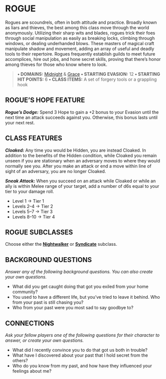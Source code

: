# ROGUE

Rogues are scoundrels, often in both attitude and practice. Broadly known as liars and thieves, the best among this class move through the world anonymously. Utilizing their sharp wits and blades, rogues trick their foes through social manipulation as easily as breaking locks, climbing through windows, or dealing underhanded blows. These masters of magical craft manipulate shadow and movement, adding an array of useful and deadly tools to their repertoire. Rogues frequently establish guilds to meet future accomplices, hire out jobs, and hone secret skills, proving that there’s honor among thieves for those who know where to look.

> **• DOMAINS:** [Midnight](../domains/Midnight.md) & [Grace](../domains/Grace.md)
> **• STARTING EVASION:** 12
> **• STARTING HIT POINTS:** 6
> **• CLASS ITEMS:** A set of forgery tools or a grappling hook

## ROGUE’S HOPE FEATURE

***Rogue’s Dodge:*** Spend 3 Hope to gain a +2 bonus to your Evasion until the next time an attack succeeds against you. Otherwise, this bonus lasts until your next rest.

## CLASS FEATURES

***Cloaked:*** Any time you would be Hidden, you are instead Cloaked. In addition to the benefits of the Hidden condition, while Cloaked you remain unseen if you are stationary when an adversary moves to where they would normally see you. After you make an attack or end a move within line of sight of an adversary, you are no longer Cloaked.

***Sneak Attack:*** When you succeed on an attack while Cloaked or while an ally is within Melee range of your target, add a number of d6s equal to your tier to your damage roll.

- Level 1 → Tier 1
- Levels 2–4 → Tier 2
- Levels 5–7 → Tier 3
- Levels 8–10 → Tier 4

## ROGUE SUBCLASSES

Choose either the **[Nightwalker](../subclasses/Nightwalker.md)** or **[Syndicate](../subclasses/Syndicate.md)** subclass.

## BACKGROUND QUESTIONS

*Answer any of the following background questions. You can also create your own questions.*

- What did you get caught doing that got you exiled from your home community?
- You used to have a different life, but you’ve tried to leave it behind. Who from your past is still chasing you?
- Who from your past were you most sad to say goodbye to?

## CONNECTIONS

*Ask your fellow players one of the following questions for their character to answer, or create your own questions.*

- What did I recently convince you to do that got us both in trouble?
- What have I discovered about your past that I hold secret from the others?
- Who do you know from my past, and how have they influenced your feelings about me?
